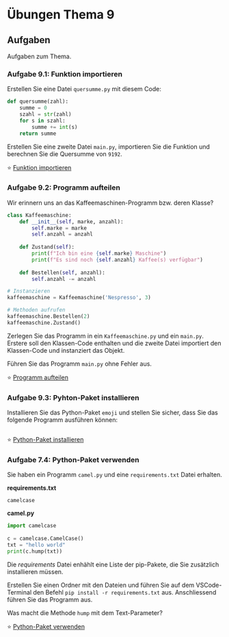 # Übungen Thema 9

## Aufgaben

Aufgaben zum Thema.

### Aufgabe 9.1:  Funktion importieren

Erstellen Sie eine Datei `quersumme.py` mit diesem Code:

```python
def quersumme(zahl):
    summe = 0
    szahl = str(zahl)
    for s in szahl:
        summe += int(s)
    return summe
```

Erstellen Sie eine zweite Datei `main.py`, importieren Sie die Funktion und berechnen Sie die Quersumme von `9192`.

⭐ [Funktion importieren](https://github.com/janikvonrotz/python.casa/blob/main/topic-9/Funktion%20importieren)

### Aufgabe 9.2: Programm aufteilen

Wir erinnern uns an das Kaffeemaschinen-Programm bzw. deren Klasse?

```python
class Kaffeemaschine:
    def __init__(self, marke, anzahl):
        self.marke = marke
        self.anzahl = anzahl
    
    def Zustand(self):
        print(f"Ich bin eine {self.marke} Maschine")
        print(f"Es sind noch {self.anzahl} Kaffee(s) verfügbar")
    
    def Bestellen(self, anzahl):
        self.anzahl -= anzahl

# Instanzieren
kaffeemaschine = Kaffeemaschine('Nespresso', 3)

# Methoden aufrufen
kaffeemaschine.Bestellen(2)
kaffeemaschine.Zustand()
```

Zerlegen Sie das Programm in  ein `Kaffeemaschine.py` und ein `main.py`. Erstere soll den Klassen-Code enthalten und die zweite Datei importiert den Klassen-Code und instanziert das Objekt.

Führen Sie das Programm `main.py` ohne Fehler aus.

⭐ [Programm aufteilen](https://github.com/janikvonrotz/python.casa/blob/main/topic-9/Programm%20aufteilen)

### Aufgabe 9.3: Pyhton-Paket installieren

Installieren Sie das Python-Paket `emoji` und stellen Sie sicher, dass Sie das folgende Programm ausführen können:

```python

```

⭐ [Python-Paket installieren](https://github.com/janikvonrotz/python.casa/blob/main/topic-9/Python-Paket%20installieren.py)

### Aufgabe 7.4: Python-Paket verwenden

Sie haben ein Programm `camel.py` und eine `requirements.txt` Datei erhalten.

**requirements.txt**

```
camelcase
```

**camel.py**

```python
import camelcase  
  
c = camelcase.CamelCase()  
txt = "hello world"  
print(c.hump(txt))
```

Die *requirements* Datei enhählt eine Liste der pip-Pakete, die Sie zusätzlich installieren müssen.

Erstellen Sie einen Ordner mit den Dateien und führen Sie auf dem VSCode-Terminal den Befehl `pip install -r requirements.txt` aus. Anschliessend führen Sie das Programm aus.

Was macht die Methode `hump` mit dem Text-Parameter?

⭐ [Python-Paket verwenden](https://github.com/janikvonrotz/python.casa/blob/main/topic-9/Python-Paket%20verwenden)